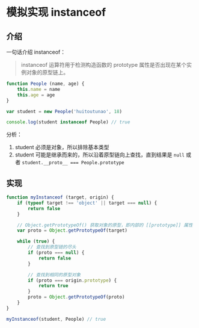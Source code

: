 # 模拟实现 instanceof

## 介绍

一句话介绍 instanceof：
> instanceof 运算符用于检测构造函数的 prototype 属性是否出现在某个实例对象的原型链上。

```js
function People (name, age) {
    this.name = name
    this.age = age
}

var student = new People('huitoutunao', 18)

console.log(student instanceof People) // true
```

分析：
1. student 必须是对象，所以排除基本类型
2. student 可能是继承而来的，所以沿着原型链向上查找，直到结果是 `null` 或者 `student.__proto__ === People.prototype`

## 实现

```js
function myInstanceof (target, origin) {
    if (typeof target !== 'object' || target === null) {
        return false
    }

    // Object.getPrototypeOf() 获取对象的原型，即内部的 [[prototype]] 属性（__proto__）
    var proto = Object.getPrototypeOf(target)

    while (true) {
        // 查找到原型链的尽头
        if (proto === null) {
            return false
        }

        // 查找到相同的原型对象
        if (proto === origin.prototype) {
            return true
        }
        proto = Object.getPrototypeOf(proto)
    }
}

myInstanceof(student, People) // true
```